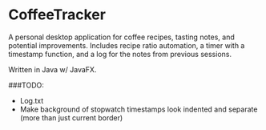 # CoffeeTracker

A personal desktop application for coffee recipes, tasting notes, and potential improvements. Includes recipe ratio automation, a timer with a timestamp function, and a log for the notes from previous sessions.

Written in Java w/ JavaFX.

###TODO:
- Log.txt
- Make background of stopwatch timestamps look indented and separate (more than just current border)
